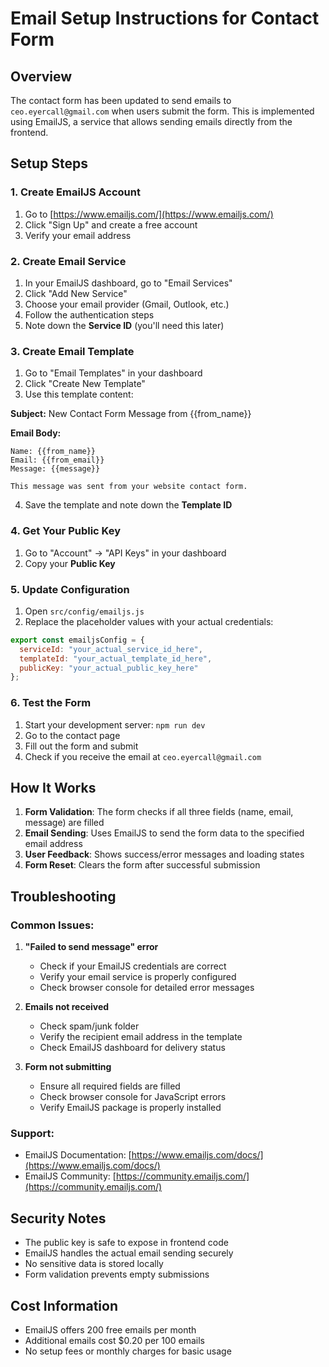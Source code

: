 # Email Setup Instructions for Contact Form

## Overview
The contact form has been updated to send emails to `ceo.eyercall@gmail.com` when users submit the form. This is implemented using EmailJS, a service that allows sending emails directly from the frontend.

## Setup Steps

### 1. Create EmailJS Account
1. Go to [https://www.emailjs.com/](https://www.emailjs.com/)
2. Click "Sign Up" and create a free account
3. Verify your email address

### 2. Create Email Service
1. In your EmailJS dashboard, go to "Email Services"
2. Click "Add New Service"
3. Choose your email provider (Gmail, Outlook, etc.)
4. Follow the authentication steps
5. Note down the **Service ID** (you'll need this later)

### 3. Create Email Template
1. Go to "Email Templates" in your dashboard
2. Click "Create New Template"
3. Use this template content:

**Subject:** New Contact Form Message from {{from_name}}

**Email Body:**
```
Name: {{from_name}}
Email: {{from_email}}
Message: {{message}}

This message was sent from your website contact form.
```

4. Save the template and note down the **Template ID**

### 4. Get Your Public Key
1. Go to "Account" → "API Keys" in your dashboard
2. Copy your **Public Key**

### 5. Update Configuration
1. Open `src/config/emailjs.js`
2. Replace the placeholder values with your actual credentials:

```javascript
export const emailjsConfig = {
  serviceId: "your_actual_service_id_here",
  templateId: "your_actual_template_id_here", 
  publicKey: "your_actual_public_key_here"
};
```

### 6. Test the Form
1. Start your development server: `npm run dev`
2. Go to the contact page
3. Fill out the form and submit
4. Check if you receive the email at `ceo.eyercall@gmail.com`

## How It Works

1. **Form Validation**: The form checks if all three fields (name, email, message) are filled
2. **Email Sending**: Uses EmailJS to send the form data to the specified email address
3. **User Feedback**: Shows success/error messages and loading states
4. **Form Reset**: Clears the form after successful submission

## Troubleshooting

### Common Issues:

1. **"Failed to send message" error**
   - Check if your EmailJS credentials are correct
   - Verify your email service is properly configured
   - Check browser console for detailed error messages

2. **Emails not received**
   - Check spam/junk folder
   - Verify the recipient email address in the template
   - Check EmailJS dashboard for delivery status

3. **Form not submitting**
   - Ensure all required fields are filled
   - Check browser console for JavaScript errors
   - Verify EmailJS package is properly installed

### Support:
- EmailJS Documentation: [https://www.emailjs.com/docs/](https://www.emailjs.com/docs/)
- EmailJS Community: [https://community.emailjs.com/](https://community.emailjs.com/)

## Security Notes

- The public key is safe to expose in frontend code
- EmailJS handles the actual email sending securely
- No sensitive data is stored locally
- Form validation prevents empty submissions

## Cost Information

- EmailJS offers 200 free emails per month
- Additional emails cost $0.20 per 100 emails
- No setup fees or monthly charges for basic usage
